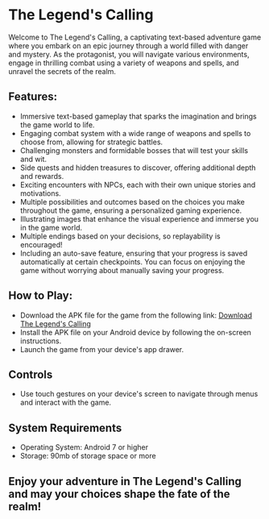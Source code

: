 # **The Legend's Calling**

Welcome to The Legend's Calling, a captivating text-based adventure game where you embark on an epic journey through a world filled with danger and mystery. As the protagonist, you will navigate various environments, engage in thrilling combat using a variety of weapons and spells, and unravel the secrets of the realm.

## Features:
- Immersive text-based gameplay that sparks the imagination and brings the game world to life.
- Engaging combat system with a wide range of weapons and spells to choose from, allowing for strategic battles.
- Challenging monsters and formidable bosses that will test your skills and wit.
- Side quests and hidden treasures to discover, offering additional depth and rewards.
- Exciting encounters with NPCs, each with their own unique stories and motivations.
- Multiple possibilities and outcomes based on the choices you make throughout the game, ensuring a personalized gaming experience.
- Illustrating images that enhance the visual experience and immerse you in the game world.
- Multiple endings based on your decisions, so replayability is encouraged!
- Including an auto-save feature, ensuring that your progress is saved automatically at certain checkpoints. You can focus on enjoying the game without worrying about manually saving your progress.

## How to Play:
- Download the APK file for the game from the following link: [Download The Legend's Calling](https://drive.google.com/drive/folders/1YYLOuTV018OVyOqXotnGS_UICEbQ3whC?usp=sharing)
- Install the APK file on your Android device by following the on-screen instructions.
- Launch the game from your device's app drawer.

## Controls
- Use touch gestures on your device's screen to navigate through menus and interact with the game.
  
## System Requirements
- Operating System: Android 7 or higher
- Storage: 90mb of storage space or more

## Enjoy your adventure in The Legend's Calling and may your choices shape the fate of the realm!

